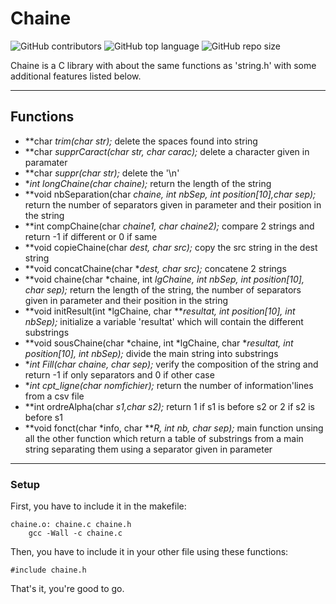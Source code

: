 # Chaine

![GitHub contributors](https://img.shields.io/github/contributors/jesa974/Chaine?color=green&style=flat-square)
![GitHub top language](https://img.shields.io/github/languages/top/jesa974/Chaine?color=orange&label=C&style=flat-square)
![GitHub repo size](https://img.shields.io/github/repo-size/jesa974/Chaine?label=project%20size&style=flat-square&color=lightgrey)


Chaine is a C library with about the same functions as 'string.h' with some additional features listed below. 

---
## Functions

* **char *trim(char *str);** delete the spaces found into string
* **char *supprCaract(char *str, char carac);** delete a character given in paramater
* **char *suppr(char *str);** delete the '\n'
* **int longChaine(char *chaine);** return the length of the string
* **void nbSeparation(char *chaine, int *nbSep, int position[10],char sep);** return the number of separators given in parameter and their position in the string
* **int compChaine(char *chaine1, char *chaine2);** compare 2 strings and return -1 if different or 0 if same
* **void copieChaine(char *dest, char *src);** copy the src string in the dest string
* **void concatChaine(char **dest, char *src);** concatene 2 strings
* **void chaine(char *chaine, int *lgChaine, int *nbSep, int position[10], char sep);** return the length of the string, the number of separators given in parameter and their position in the string
* **void initResult(int *lgChaine, char ***resultat, int position[10], int *nbSep);** initialize a variable 'resultat' which will contain the different substrings
* **void sousChaine(char *chaine, int *lgChaine, char **resultat, int position[10], int *nbSep);** divide the main string into substrings
* **int Fill(char *chaine, char sep);** verify the composition of the string and return -1 if only separators and 0 if other case
* **int cpt_ligne(char *nomfichier);** return the number of information'lines from a csv file
* **int ordreAlpha(char *s1,char *s2);** return 1 if s1 is before s2 or 2 if s2 is before s1
* **void fonct(char *info, char ***R, int *nb, char sep);** main function unsing all the other function which return a table of substrings from a main string separating them using a separator given in parameter

---

### Setup

First, you have to include it in the makefile:
```
chaine.o: chaine.c chaine.h
	gcc -Wall -c chaine.c
```

Then, you have to include it in your other file using these functions:
```
#include chaine.h
```

That's it, you're good to go.
